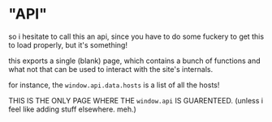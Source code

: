 # "API"

so i hesitate to call this an api, since you have to do some fuckery to get this to load properly, but it's something!

this exports a single (blank) page, which contains a bunch of functions and what not that can be used to interact with the site's internals.

for instance, the `window.api.data.hosts` is a list of all the hosts!

THIS IS THE ONLY PAGE WHERE THE `window.api` IS GUARENTEED. (unless i feel like adding stuff elsewhere. meh.)

